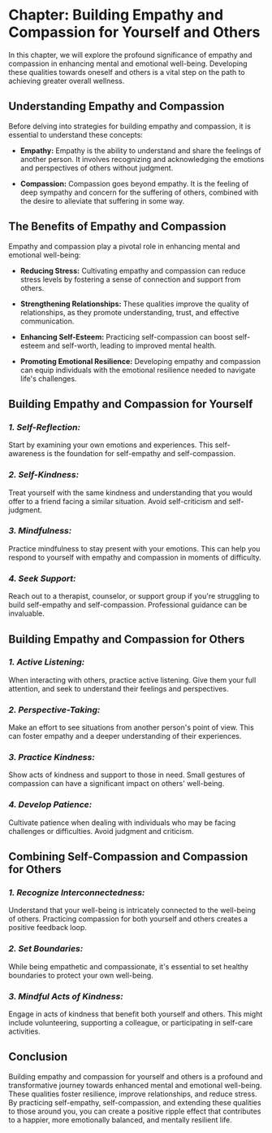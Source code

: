 Chapter: Building Empathy and Compassion for Yourself and Others
================================================================

In this chapter, we will explore the profound significance of empathy and compassion in enhancing mental and emotional well-being. Developing these qualities towards oneself and others is a vital step on the path to achieving greater overall wellness.

**Understanding Empathy and Compassion**
----------------------------------------

Before delving into strategies for building empathy and compassion, it is essential to understand these concepts:

* **Empathy:** Empathy is the ability to understand and share the feelings of another person. It involves recognizing and acknowledging the emotions and perspectives of others without judgment.

* **Compassion:** Compassion goes beyond empathy. It is the feeling of deep sympathy and concern for the suffering of others, combined with the desire to alleviate that suffering in some way.

**The Benefits of Empathy and Compassion**
------------------------------------------

Empathy and compassion play a pivotal role in enhancing mental and emotional well-being:

* **Reducing Stress:** Cultivating empathy and compassion can reduce stress levels by fostering a sense of connection and support from others.

* **Strengthening Relationships:** These qualities improve the quality of relationships, as they promote understanding, trust, and effective communication.

* **Enhancing Self-Esteem:** Practicing self-compassion can boost self-esteem and self-worth, leading to improved mental health.

* **Promoting Emotional Resilience:** Developing empathy and compassion can equip individuals with the emotional resilience needed to navigate life's challenges.

**Building Empathy and Compassion for Yourself**
------------------------------------------------

### *1. Self-Reflection:*

Start by examining your own emotions and experiences. This self-awareness is the foundation for self-empathy and self-compassion.

### *2. Self-Kindness:*

Treat yourself with the same kindness and understanding that you would offer to a friend facing a similar situation. Avoid self-criticism and self-judgment.

### *3. Mindfulness:*

Practice mindfulness to stay present with your emotions. This can help you respond to yourself with empathy and compassion in moments of difficulty.

### *4. Seek Support:*

Reach out to a therapist, counselor, or support group if you're struggling to build self-empathy and self-compassion. Professional guidance can be invaluable.

**Building Empathy and Compassion for Others**
----------------------------------------------

### *1. Active Listening:*

When interacting with others, practice active listening. Give them your full attention, and seek to understand their feelings and perspectives.

### *2. Perspective-Taking:*

Make an effort to see situations from another person's point of view. This can foster empathy and a deeper understanding of their experiences.

### *3. Practice Kindness:*

Show acts of kindness and support to those in need. Small gestures of compassion can have a significant impact on others' well-being.

### *4. Develop Patience:*

Cultivate patience when dealing with individuals who may be facing challenges or difficulties. Avoid judgment and criticism.

**Combining Self-Compassion and Compassion for Others**
-------------------------------------------------------

### *1. Recognize Interconnectedness:*

Understand that your well-being is intricately connected to the well-being of others. Practicing compassion for both yourself and others creates a positive feedback loop.

### *2. Set Boundaries:*

While being empathetic and compassionate, it's essential to set healthy boundaries to protect your own well-being.

### *3. Mindful Acts of Kindness:*

Engage in acts of kindness that benefit both yourself and others. This might include volunteering, supporting a colleague, or participating in self-care activities.

**Conclusion**
--------------

Building empathy and compassion for yourself and others is a profound and transformative journey towards enhanced mental and emotional well-being. These qualities foster resilience, improve relationships, and reduce stress. By practicing self-empathy, self-compassion, and extending these qualities to those around you, you can create a positive ripple effect that contributes to a happier, more emotionally balanced, and mentally resilient life.
